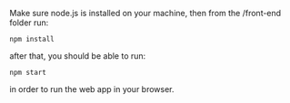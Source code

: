 Make sure node.js is installed on your machine, then from the /front-end folder run:
```
npm install
```
after that, you should be able to run:
```
npm start
```
in order to run the web app in your browser.